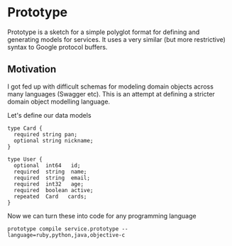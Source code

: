 # Prototype

Prototype is a sketch for a simple polyglot format for defining and generating models for
services. It uses a very similar (but more restrictive) syntax to Google protocol buffers.

## Motivation

I got fed up with difficult schemas for modeling domain objects across many languages (Swagger etc). This is an attempt at defining a stricter domain object modelling language.

Let's define our data models

```
type Card {
  required string pan;
  optional string nickname;
}

type User {
  optional  int64   id;
  required  string  name;
  required  string  email;
  required  int32   age;
  required  boolean active;
  repeated  Card   cards;
}
```

Now we can turn these into code for any programming language

```
prototype compile service.prototype --language=ruby,python,java,objective-c
```

